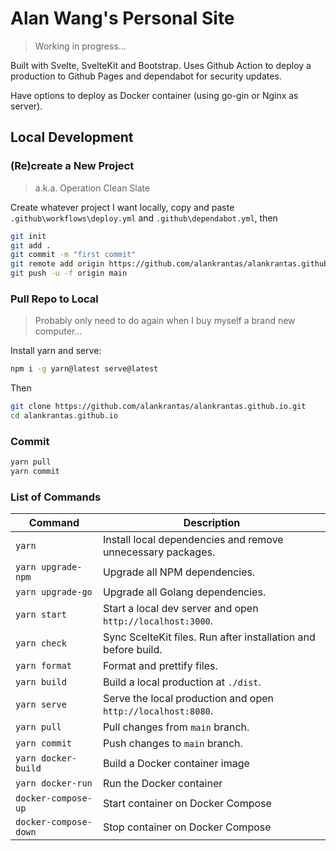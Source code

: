 # Alan Wang's Personal Site

> Working in progress...

Built with Svelte, SvelteKit and Bootstrap. Uses Github Action to deploy a production to Github Pages and dependabot for security updates.

Have options to deploy as Docker container (using go-gin or Nginx as server).

## Local Development

### (Re)create a New Project

> a.k.a. Operation Clean Slate

Create whatever project I want locally, copy and paste `.github\workflows\deploy.yml` and `.github\dependabot.yml`, then

```bash
git init
git add .
git commit -m "first commit"
git remote add origin https://github.com/alankrantas/alankrantas.github.io.git
git push -u -f origin main
```

### Pull Repo to Local

> Probably only need to do again when I buy myself a brand new computer...

Install yarn and serve:

```bash
npm i -g yarn@latest serve@latest
```

Then

```bash
git clone https://github.com/alankrantas/alankrantas.github.io.git
cd alankrantas.github.io
```

### Commit

```bash
yarn pull
yarn commit
```

### List of Commands

| Command               | Description                                                    |
| --------------------- | -------------------------------------------------------------- |
| `yarn`                | Install local dependencies and remove unnecessary packages.    |
| `yarn upgrade-npm`    | Upgrade all NPM dependencies.                                  |
| `yarn upgrade-go`     | Upgrade all Golang dependencies.                               |
| `yarn start`          | Start a local dev server and open `http://localhost:3000`.     |
| `yarn check`          | Sync ScelteKit files. Run after installation and before build. |
| `yarn format`         | Format and prettify files.                                     |
| `yarn build`          | Build a local production at `./dist`.                          |
| `yarn serve`          | Serve the local production and open `http://localhost:8080`.   |
| `yarn pull`           | Pull changes from `main` branch.                               |
| `yarn commit`         | Push changes to `main` branch.                                 |
| `yarn docker-build`   | Build a Docker container image                                 |
| `yarn docker-run`     | Run the Docker container                                       |
| `docker-compose-up`   | Start container on Docker Compose                              |
| `docker-compose-down` | Stop container on Docker Compose                               |
